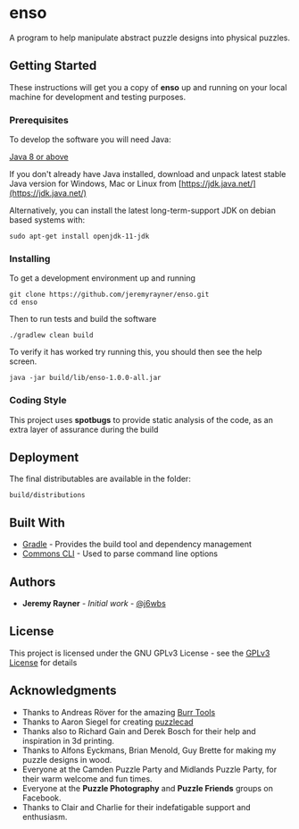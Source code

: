 # enso

A program to help manipulate abstract puzzle designs into physical puzzles.

## Getting Started

These instructions will get you a copy of **enso** up and running on your local machine for development and testing purposes. 

### Prerequisites

To develop the software you will need Java:

<u>Java 8 or above</u>

If you don't already have Java installed, download and unpack latest stable Java version for Windows, Mac or Linux from [https://jdk.java.net/](https://jdk.java.net/)

Alternatively, you can install the latest long-term-support JDK on debian based systems with:
```
sudo apt-get install openjdk-11-jdk
```

### Installing

To get a development environment up and running

```
git clone https://github.com/jeremyrayner/enso.git
cd enso
```

Then to run tests and build the software

```
./gradlew clean build
```

To verify it has worked try running this, you should then see the help screen.
```
java -jar build/lib/enso-1.0.0-all.jar
```

### Coding Style

This project uses **spotbugs** to provide static analysis of the code, as an extra layer of assurance during the build

## Deployment

The final distributables are available in the folder:
```
build/distributions
```

## Built With

* [Gradle](https://gradle.org/) - Provides the build tool and dependency management
* [Commons CLI](https://commons.apache.org/proper/commons-cli/) - Used to parse command line options

## Authors

* **Jeremy Rayner** - *Initial work* - [@j6wbs](https://twitter.com/j6wbs)

## License

This project is licensed under the GNU GPLv3 License - see the [GPLv3 License](https://choosealicense.com/licenses/gpl-3.0/) for details

## Acknowledgments

* Thanks to Andreas Röver for the amazing [Burr Tools](http://burrtools.sourceforge.net/)
* Thanks to Aaron Siegel for creating [puzzlecad](https://www.thingiverse.com/thing:3198014)
* Thanks also to Richard Gain and Derek Bosch for their help and inspiration in 3d printing.
* Thanks to Alfons Eyckmans, Brian Menold, Guy Brette for making my puzzle designs in wood.
* Everyone at the Camden Puzzle Party and Midlands Puzzle Party, for their warm welcome and fun times.
* Everyone at the **Puzzle Photography** and **Puzzle Friends** groups on Facebook.
* Thanks to Clair and Charlie for their indefatigable support and enthusiasm.